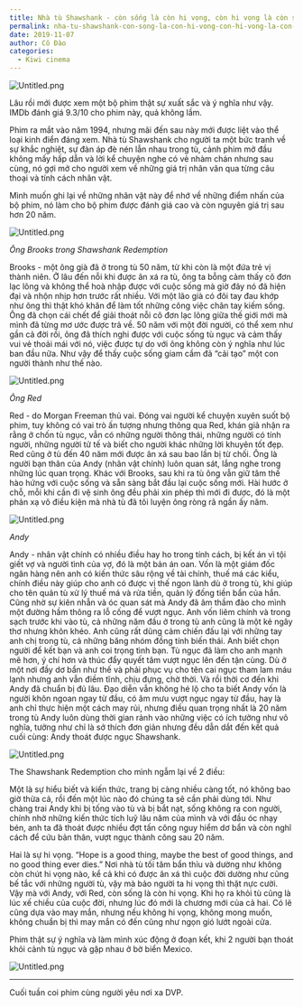 ```yaml
---
title: Nhà tù Shawshank - còn sống là còn hi vọng, còn hi vọng là còn sống
permalink: nha-tu-shawshank-con-song-la-con-hi-vong-con-hi-vong-la-con-song/
date: 2019-11-07
author: Cô Đào
categories:
  - Kiwi cinema
---
```


![Untitled.png](/images/60df4662-3efc-4227-abd6-5c8e0f2ff889/Untitled.png)


Lâu rồi mới được xem một bộ phim thật sự xuất sắc và ý nghĩa như vậy. IMDb đánh giá 9.3/10 cho phim này, quả không lầm.


Phim ra mắt vào năm 1994, nhưng mãi đến sau này mới được liệt vào thể loại kinh điển đáng xem. Nhà tù Shawshank cho người ta một bức tranh về sự khắc nghiệt, sự đàn áp đè nén lẫn nhau trong tù, cảnh phim mở đầu không mấy hấp dẫn và lời kể chuyện nghe có vẻ nhàm chán nhưng sau cùng, nó gợi mở cho người xem về những giá trị nhân văn qua từng câu thoại và tính cách nhân vật.


Mình muốn ghi lại về những nhân vật này để nhớ về những điểm nhấn của bộ phim, nó làm cho bộ phim được đánh giá cao và còn nguyên giá trị sau hơn 20 năm.


![Untitled.png](/images/60df4662-3efc-4227-abd6-5c8e0f2ff889/Untitled_1.png)


_Ông Brooks trong Shawshank Redemption_


Brooks - một ông già đã ở trong tù 50 năm, từ khi còn là một đứa trẻ vị thành niên. Ở lâu đến nỗi khi được ân xá ra tù, ông ta bỗng cảm thấy cô đơn lạc lõng và không thể hoà nhập được với cuộc sống mà giờ đây nó đã hiện đại và nhộn nhịp hơn trước rất nhiều. Với một lão già có đôi tay đau khớp như ông thì thật khó khăn để làm tốt những công việc chân tay kiếm sống. Ông đã chọn cái chết để giải thoát nỗi cô đơn lạc lõng giữa thế giới mới mà mình đã từng mơ ước được trả về. 50 năm với một đời người, có thể xem như gần cả đời rồi, ông đã thích nghi được với cuộc sống tù ngục và cảm thấy vui vẻ thoải mái với nó, việc được tự do với ông không còn ý nghĩa như lúc ban đầu nữa. Như vậy để thấy cuộc sống giam cầm đã “cải tạo” một con người thành như thế nào.


![Untitled.png](/images/60df4662-3efc-4227-abd6-5c8e0f2ff889/Untitled_2.png)


_Ông Red_


Red - do Morgan Freeman thủ vai. Đóng vai người kể chuyện xuyên suốt bộ phim, tuy không có vai trò ấn tượng nhưng thông qua Red, khán giả nhận ra rằng ở chốn tù ngục, vẫn có những người thông thái, những người có tính người, những người tử tế và biết cho người khác những lời khuyên tốt đẹp. Red cũng ở tù đến 40 năm mới được ân xá sau bao lần bị từ chối. Ông là người bạn thân của Andy (nhân vật chính) luôn quan sát, lắng nghe trong những lúc quan trọng. Khác với Brooks, sau khi ra tù ông vẫn giữ tâm thế hào hứng với cuộc sống và sẵn sàng bắt đầu lại cuộc sống mới. Hài hước ở chỗ, mỗi khi cần đi vệ sinh ông đều phải xin phép thì mới đi được, đó là một phản xạ vô điều kiện mà nhà tù đã tôi luyện ông ròng rã ngần ấy năm.


![Untitled.png](/images/60df4662-3efc-4227-abd6-5c8e0f2ff889/Untitled_3.png)


_Andy_


Andy - nhân vật chính có nhiều điều hay ho trong tính cách, bị kết án vì tội giết vợ và người tình của vợ, đó là một bản án oan. Vốn là một giám đốc ngân hàng nên anh có kiến thức sâu rộng về tài chính, thuế má các kiểu, chính điều này giúp cho anh có được vị thế ngon lành dù ở trong tù, khi giúp cho tên quản tù xử lý thuế má và rửa tiền, quản lý đống tiền bẩn của hắn. Cũng nhờ sự kiên nhẫn và óc quan sát mà Andy đã âm thầm đào cho mình một đường hầm thông ra lỗ cống để vượt ngục. Anh vốn liêm chính và trong sạch trước khi vào tù, cả những năm đầu ở trong tù anh cũng là một kẻ ngây thơ nhưng khôn khéo. Anh cũng rất dũng cảm chiến đấu lại với những tay anh chị trong tù, cả những băng nhóm đồng tính biến thái. Anh biết chọn người để kết bạn và anh coi trọng tình bạn. Tù ngục đã làm cho anh mạnh mẽ hơn, ý chí hơn và thúc đẩy quyết tâm vượt ngục lên đến tận cùng. Dù ở một nơi đầy dơ bẩn như thế và phải phục vụ cho tên cai ngục tham lam máu lạnh nhưng anh vẫn điềm tĩnh, chịu đựng, chờ thời. Và rồi thời cơ đến khi Andy đã chuẩn bị đủ lâu. Đạo diễn vẫn không hé lộ cho ta biết Andy vốn là người khôn ngoan ngay từ đầu, có âm mưu vượt ngục ngay từ đầu, hay là anh chỉ thực hiện một cách may rủi, nhưng điều quan trọng nhất là 20 năm trong tù Andy luôn dùng thời gian rảnh vào những việc có ích tưởng như vô nghĩa, tưởng như chỉ là sở thích đơn giản nhưng đều dẫn dắt đến kết quả cuối cùng: Andy thoát được ngục Shawshank.


![Untitled.png](/images/60df4662-3efc-4227-abd6-5c8e0f2ff889/Untitled_4.png)


The Shawshank Redemption cho mình ngẫm lại về 2 điều:


Một là sự hiểu biết và kiến thức, trang bị càng nhiều càng tốt, nó không bao giờ thừa cả, rồi đến một lúc nào đó chúng ta sẽ cần phải dùng tới. Như chàng trai Andy khi bị tống vào tù và bị bắt nạt, sống không ra con người, chính nhờ những kiến thức tích luỹ lâu năm của mình và với đầu óc nhạy bén, anh ta đã thoát được nhiều đợt tấn công nguy hiểm dơ bẩn và còn nghĩ cách để cứu bản thân, vượt ngục thành công sau 20 năm.


Hai là sự hi vọng. “Hope is a good thing, maybe the best of good things, and no good thing ever dies.” Nơi nhà tù tối tăm bẩn thỉu và dường như không còn chút hi vọng nào, kể cả khi có được ân xá thì cuộc đời dường như cũng bế tắc với những người tù, vậy mà bảo người ta hi vọng thì thật nực cười. Vậy mà với Andy, với Red, còn sống là còn hi vọng. Khi họ ra khỏi tù cũng là lúc xế chiều của cuộc đời, nhưng lúc đó mới là chương mới của cả hai. Có lẽ cũng dựa vào may mắn, nhưng nếu không hi vọng, không mong muốn, không chuẩn bị thì may mắn có đến cũng như ngọn gió lướt ngoài cửa.


Phim thật sự ý nghĩa và làm mình xúc động ở đoạn kết, khi 2 người bạn thoát khỏi cảnh tù ngục và gặp nhau ở bờ biển Mexico.


![Untitled.png](/images/60df4662-3efc-4227-abd6-5c8e0f2ff889/Untitled_5.png)


---


Cuối tuần coi phim cùng người yêu nơi xa DVP.

